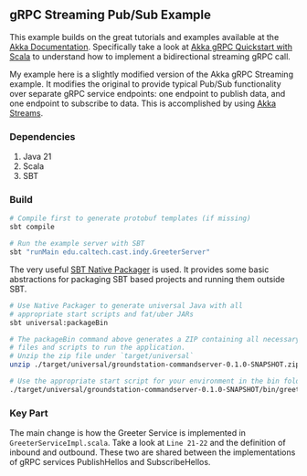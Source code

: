 ## gRPC Streaming Pub/Sub Example

This example builds on the great tutorials and examples available at the [Akka Documentation](https://doc.akka.io). 
Specifically take a look at [Akka gRPC Quickstart with Scala](https://doc.akka.io/docs/akka-grpc/current/quickstart-scala/streaming.html)
to understand how to implement a bidirectional streaming gRPC call. 

My example here is a slightly modified version of the Akka gRPC Streaming example. It modifies 
the original to provide typical Pub/Sub functionality over separate gRPC service endpoints: one
endpoint to publish data, and one endpoint to subscribe to data. This is accomplished by using 
[Akka Streams](https://doc.akka.io/docs/akka/current/stream/index.html).

### Dependencies
1. Java 21
2. Scala 
3. SBT

### Build
```bash
# Compile first to generate protobuf templates (if missing)
sbt compile

# Run the example server with SBT
sbt "runMain edu.caltech.cast.indy.GreeterServer"
```
The very useful [SBT Native Packager](https://www.scala-sbt.org/sbt-native-packager/) is used. It provides
some basic abstractions for packaging SBT based projects and running them outside SBT.
```bash
# Use Native Packager to generate universal Java with all
# appropriate start scripts and fat/uber JARs
sbt universal:packageBin

# The packageBin command above generates a ZIP containing all necessary
# files and scripts to run the application. 
# Unzip the zip file under `target/universal`
unzip ./target/universal/groundstation-commandserver-0.1.0-SNAPSHOT.zip

# Use the appropriate start script for your environment in the bin folder
./target/universal/groundstation-commandserver-0.1.0-SNAPSHOT/bin/greeter-server
```

### Key Part
The main change is how the Greeter Service is implemented in `GreeterServiceImpl.scala`.
Take a look at `Line 21-22` and the definition of inbound and outbound. These two are shared
between the implementations of gRPC services PublishHellos and SubscribeHellos.

